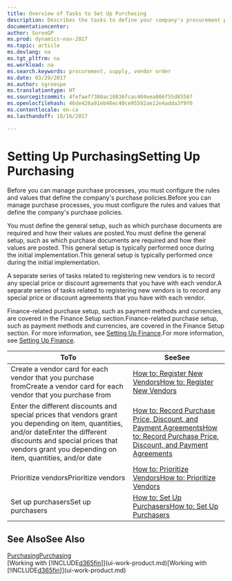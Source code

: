 ```yaml
---
title: Overview of Tasks to Set Up Purchasing
description: Describes the tasks to define your company's procurement policies and set up your purchasing processes.
documentationcenter: 
author: SorenGP
ms.prod: dynamics-nav-2017
ms.topic: article
ms.devlang: na
ms.tgt_pltfrm: na
ms.workload: na
ms.search.keywords: procurement, supply, vendor order
ms.date: 03/29/2017
ms.author: sgroespe
ms.translationtype: HT
ms.sourcegitcommit: 4fefaef7380ac10836fcac404eea006f55d8556f
ms.openlocfilehash: 46de426a91eb46ec40ce95592ae12e4adda3f9f6
ms.contentlocale: en-ca
ms.lasthandoff: 10/16/2017

---
```

# <a name="setting-up-purchasing"></a><span data-ttu-id="74bfd-103">Setting Up Purchasing</span><span class="sxs-lookup"><span data-stu-id="74bfd-103">Setting Up Purchasing</span></span>
<span data-ttu-id="74bfd-104">Before you can manage purchase processes, you must configure the rules and values that define the company's purchase policies.</span><span class="sxs-lookup"><span data-stu-id="74bfd-104">Before you can manage purchase processes, you must configure the rules and values that define the company's purchase policies.</span></span>

<span data-ttu-id="74bfd-105">You must define the general setup, such as which purchase documents are required and how their values are posted.</span><span class="sxs-lookup"><span data-stu-id="74bfd-105">You must define the general setup, such as which purchase documents are required and how their values are posted.</span></span> <span data-ttu-id="74bfd-106">This general setup is typically performed once during the initial implementation.</span><span class="sxs-lookup"><span data-stu-id="74bfd-106">This general setup is typically performed once during the initial implementation.</span></span>

<span data-ttu-id="74bfd-107">A separate series of tasks related to registering new vendors is to record any special price or discount agreements that you have with each vendor.</span><span class="sxs-lookup"><span data-stu-id="74bfd-107">A separate series of tasks related to registering new vendors is to record any special price or discount agreements that you have with each vendor.</span></span>

<span data-ttu-id="74bfd-108">Finance-related purchase setup, such as payment methods and currencies, are covered in the Finance Setup section.</span><span class="sxs-lookup"><span data-stu-id="74bfd-108">Finance-related purchase setup, such as payment methods and currencies, are covered in the Finance Setup section.</span></span> <span data-ttu-id="74bfd-109">For more information, see [Setting Up Finance](finance-setup-finance.md).</span><span class="sxs-lookup"><span data-stu-id="74bfd-109">For more information, see [Setting Up Finance](finance-setup-finance.md).</span></span>

| <span data-ttu-id="74bfd-110">To</span><span class="sxs-lookup"><span data-stu-id="74bfd-110">To</span></span> | <span data-ttu-id="74bfd-111">See</span><span class="sxs-lookup"><span data-stu-id="74bfd-111">See</span></span> |
| --- | --- |
| <span data-ttu-id="74bfd-112">Create a vendor card for each vendor that you purchase from</span><span class="sxs-lookup"><span data-stu-id="74bfd-112">Create a vendor card for each vendor that you purchase from</span></span>|[<span data-ttu-id="74bfd-113">How to: Register New Vendors</span><span class="sxs-lookup"><span data-stu-id="74bfd-113">How to: Register New Vendors</span></span>](purchasing-how-register-new-vendors.md) |
| <span data-ttu-id="74bfd-114">Enter the different discounts and special prices that vendors grant you depending on item, quantities, and/or date</span><span class="sxs-lookup"><span data-stu-id="74bfd-114">Enter the different discounts and special prices that vendors grant you depending on item, quantities, and/or date</span></span> |[<span data-ttu-id="74bfd-115">How to: Record Purchase Price, Discount, and Payment Agreements</span><span class="sxs-lookup"><span data-stu-id="74bfd-115">How to: Record Purchase Price, Discount, and Payment Agreements</span></span>](purchasing-how-record-purchase-price-discount-payment-agreements.md) |
| <span data-ttu-id="74bfd-116">Prioritize vendors</span><span class="sxs-lookup"><span data-stu-id="74bfd-116">Prioritize vendors</span></span> |[<span data-ttu-id="74bfd-117">How to: Prioritize Vendors</span><span class="sxs-lookup"><span data-stu-id="74bfd-117">How to: Prioritize Vendors</span></span>](purchasing-how-prioritize-vendors.md) |
| <span data-ttu-id="74bfd-118">Set up purchasers</span><span class="sxs-lookup"><span data-stu-id="74bfd-118">Set up purchasers</span></span> |[<span data-ttu-id="74bfd-119">How to: Set Up Purchasers</span><span class="sxs-lookup"><span data-stu-id="74bfd-119">How to: Set Up Purchasers</span></span>](purchasing-how-setup-purchasers.md) |

## <a name="see-also"></a><span data-ttu-id="74bfd-120">See Also</span><span class="sxs-lookup"><span data-stu-id="74bfd-120">See Also</span></span>
[<span data-ttu-id="74bfd-121">Purchasing</span><span class="sxs-lookup"><span data-stu-id="74bfd-121">Purchasing</span></span>](purchasing-manage-purchasing.md)  
<span data-ttu-id="74bfd-122">[Working with [!INCLUDE[d365fin](includes/d365fin_md.md)]](ui-work-product.md)</span><span class="sxs-lookup"><span data-stu-id="74bfd-122">[Working with [!INCLUDE[d365fin](includes/d365fin_md.md)]](ui-work-product.md)</span></span>

